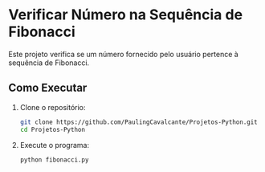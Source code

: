 # Verificar Número na Sequência de Fibonacci

Este projeto verifica se um número fornecido pelo usuário pertence à sequência de Fibonacci.

## Como Executar

1. Clone o repositório:
   ```bash
   git clone https://github.com/PaulingCavalcante/Projetos-Python.git
   cd Projetos-Python

2. Execute o programa:
   ```bash
   python fibonacci.py
